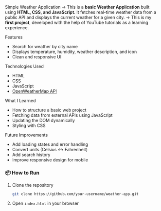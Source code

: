  Simple Weather Application
-> This is a **basic Weather Application** built using **HTML, CSS, and JavaScript**. It fetches real-time weather data from a public API and displays the current weather for a given city.
-> This is my **first project**, developed with the help of YouTube tutorials as a learning experience.
 
 Features
* Search for weather by city name
* Displays temperature, humidity, weather description, and icon
* Clean and responsive UI

Technologies Used
* HTML
* CSS
* JavaScript
* [OpenWeatherMap API](https://openweathermap.org/api)

What I Learned
* How to structure a basic web project
* Fetching data from external APIs using JavaScript
* Updating the DOM dynamically
* Styling with CSS

Future Improvements
* Add loading states and error handling
* Convert units (Celsius ↔️ Fahrenheit)
* Add search history
* Improve responsive design for mobile

### 📦 How to Run

1. Clone the repository

   ```bash
   git clone https://github.com/your-username/weather-app.git
   ```
2. Open `index.html` in your browser

